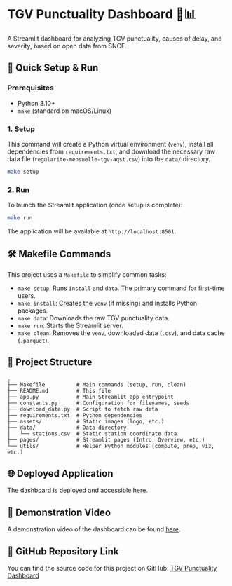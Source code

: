# TGV Punctuality Dashboard 🚄📊

A Streamlit dashboard for analyzing TGV punctuality, causes of delay, and severity, based on open data from SNCF.

## 🚀 Quick Setup & Run

### Prerequisites
- Python 3.10+
- `make` (standard on macOS/Linux)

### 1. Setup
This command will create a Python virtual environment (`venv`), install all dependencies from `requirements.txt`, and download the necessary raw data file (`regularite-mensuelle-tgv-aqst.csv`) into the `data/` directory.

```bash
make setup
```

### 2. Run
To launch the Streamlit application (once setup is complete):
```bash
make run
```
The application will be available at `http://localhost:8501`.

## 🛠 Makefile Commands
This project uses a `Makefile` to simplify common tasks:
* `make setup`: Runs `install` and `data`. The primary command for first-time users.
* `make install`: Creates the `venv` (if missing) and installs Python packages.
* `make data`: Downloads the raw TGV punctuality data.
* `make run`: Starts the Streamlit server.
* `make clean`: Removes the `venv`, downloaded data (`.csv`), and data cache (`.parquet`).

## 📁 Project Structure
```
.
├── Makefile          # Main commands (setup, run, clean)
├── README.md         # This file
├── app.py            # Main Streamlit app entrypoint
├── constants.py      # Configuration for filenames, seeds
├── download_data.py  # Script to fetch raw data
├── requirements.txt  # Python dependencies
├── assets/           # Static images (logo, etc.)
├── data/             # Data directory
│   └── stations.csv  # Static station coordinate data
├── pages/            # Streamlit pages (Intro, Overview, etc.)
└── utils/            # Helper Python modules (compute, prep, viz, etc.)
```

## 🌐 Deployed Application
The dashboard is deployed and accessible [here](https://tgv-punctuality-dashboard.streamlit.app/).

## 🎥 Demonstration Video
A demonstration video of the dashboard can be found [here](https://youtu.be/HSyHO0TIMgg).

## 🔗 GitHub Repository Link
You can find the source code for this project on GitHub: [TGV Punctuality Dashboard](https://github.com/DorDNS/TGV-Punctuality-Dashboard)